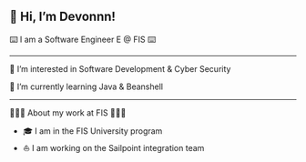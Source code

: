 👋 Hi, I’m Devonnn!
-----------------------------
⌨️ I am a Software Engineer E @ FIS ⌨️
<!---
About my learning experience 
 - 👩🏼‍💻 Computing and Informatics (major)
 - 💻 Computer Science (minor)
 - 🇩🇪 German Studies (minor)
 - 🔐 Cyber Security (concentration)
 - 👔 Management Information Systems (CUGS)
 --->
-----------------------------
 👀 I’m interested in Software Development & Cyber Security
 
 🌱 I’m currently learning Java & Beanshell

-----------------------------
 👩🏼‍💻 About my work at FIS 👩🏼‍💻
  - 🎓 I am in the FIS University program
  - ⛵ I am working on the Sailpoint integration team
<!---
devonbarks/devonbarks is a ✨ special ✨ repository because its `README.md` (this file) appears on your GitHub profile.
You can click the Preview link to take a look at your changes.
--->
